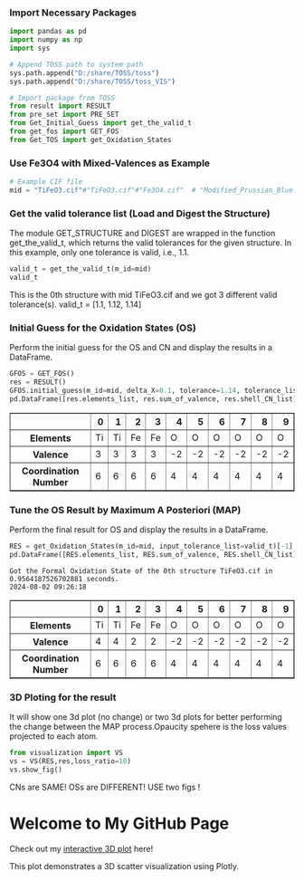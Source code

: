 ### Import Necessary Packages


```python
import pandas as pd
import numpy as np
import sys

# Append TOSS path to system path
sys.path.append("D:/share/TOSS/toss")
sys.path.append("D:/share/TOSS/toss_VIS")

# Import package from TOSS
from result import RESULT
from pre_set import PRE_SET
from Get_Initial_Guess import get_the_valid_t
from get_fos import GET_FOS
from Get_TOS import get_Oxidation_States
```

### Use Fe3O4 with Mixed-Valences as Example


```python
# Example CIF file
mid = "TiFeO3.cif"#"TiFeO3.cif"#"Fe3O4.cif"  # "Modified_Prussian_Blue.cif" can be used similarly
```

### Get the valid tolerance list (Load and Digest the Structure)

The module GET_STRUCTURE and DIGEST are wrapped in the function get_the_valid_t, which returns the valid tolerances for the given structure. In this example, only one tolerance is valid, i.e., 1.1.


```python
valid_t = get_the_valid_t(m_id=mid)
valid_t
```

This is the 0th structure with mid TiFeO3.cif and we got 3 different valid tolerance(s).
valid_t = [1.1, 1.12, 1.14]


### Initial Guess for the Oxidation States (OS)

Perform the initial guess for the OS and CN and display the results in a DataFrame.


```python
GFOS = GET_FOS()
res = RESULT()
GFOS.initial_guess(m_id=mid, delta_X=0.1, tolerance=1.14, tolerance_list=valid_t, res=res)
pd.DataFrame([res.elements_list, res.sum_of_valence, res.shell_CN_list], index=["Elements", "Valence", "Coordination Number"])
```
<div>
<table border="1" class="dataframe">
  <thead>
    <tr style="text-align: right;">
      <th></th>
      <th>0</th>
      <th>1</th>
      <th>2</th>
      <th>3</th>
      <th>4</th>
      <th>5</th>
      <th>6</th>
      <th>7</th>
      <th>8</th>
      <th>9</th>
    </tr>
  </thead>
  <tbody>
    <tr>
      <th>Elements</th>
      <td>Ti</td>
      <td>Ti</td>
      <td>Fe</td>
      <td>Fe</td>
      <td>O</td>
      <td>O</td>
      <td>O</td>
      <td>O</td>
      <td>O</td>
      <td>O</td>
    </tr>
    <tr>
      <th>Valence</th>
      <td>3</td>
      <td>3</td>
      <td>3</td>
      <td>3</td>
      <td>-2</td>
      <td>-2</td>
      <td>-2</td>
      <td>-2</td>
      <td>-2</td>
      <td>-2</td>
    </tr>
    <tr>
      <th>Coordination Number</th>
      <td>6</td>
      <td>6</td>
      <td>6</td>
      <td>6</td>
      <td>4</td>
      <td>4</td>
      <td>4</td>
      <td>4</td>
      <td>4</td>
      <td>4</td>
    </tr>
  </tbody>
</table>
</div>



### Tune the OS Result by Maximum A Posteriori (MAP)

Perform the final result for OS and display the results in a DataFrame.


```python
RES = get_Oxidation_States(m_id=mid, input_tolerance_list=valid_t)[-1]
pd.DataFrame([RES.elements_list, RES.sum_of_valence, RES.shell_CN_list], index=["Elements", "Valence", "Coordination Number"])
```

    Got the Formal Oxidation State of the 0th structure TiFeO3.cif in 0.9564187526702881 seconds.
    2024-08-02 09:26:18
    




<div>
<table border="1" class="dataframe">
  <thead>
    <tr style="text-align: right;">
      <th></th>
      <th>0</th>
      <th>1</th>
      <th>2</th>
      <th>3</th>
      <th>4</th>
      <th>5</th>
      <th>6</th>
      <th>7</th>
      <th>8</th>
      <th>9</th>
    </tr>
  </thead>
  <tbody>
    <tr>
      <th>Elements</th>
      <td>Ti</td>
      <td>Ti</td>
      <td>Fe</td>
      <td>Fe</td>
      <td>O</td>
      <td>O</td>
      <td>O</td>
      <td>O</td>
      <td>O</td>
      <td>O</td>
    </tr>
    <tr>
      <th>Valence</th>
      <td>4</td>
      <td>4</td>
      <td>2</td>
      <td>2</td>
      <td>-2</td>
      <td>-2</td>
      <td>-2</td>
      <td>-2</td>
      <td>-2</td>
      <td>-2</td>
    </tr>
    <tr>
      <th>Coordination Number</th>
      <td>6</td>
      <td>6</td>
      <td>6</td>
      <td>6</td>
      <td>4</td>
      <td>4</td>
      <td>4</td>
      <td>4</td>
      <td>4</td>
      <td>4</td>
    </tr>
  </tbody>
</table>
</div>



### 3D Ploting for the result

It will show one 3d plot (no change) or two 3d plots for better performing the change between the MAP process.Opaucity spehere is the loss values projected to each atom.


```python
from visualization import VS
vs = VS(RES,res,loss_ratio=10)
vs.show_fig()
```

CNs are SAME! OSs are DIFFERENT! USE two figs !

# Welcome to My GitHub Page

Check out my [interactive 3D plot](plot.html) here!

This plot demonstrates a 3D scatter visualization using Plotly.
